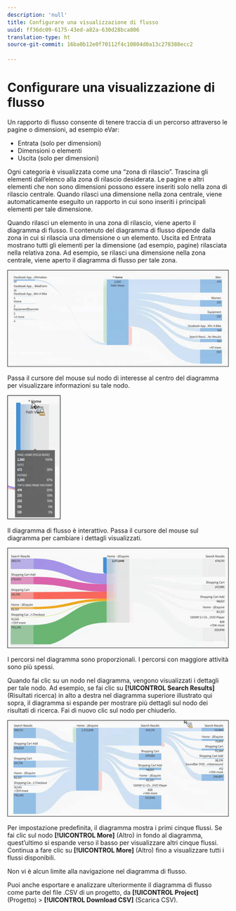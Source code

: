 ```yaml
---
description: 'null'
title: Configurare una visualizzazione di flusso
uuid: ff36dc09-6175-43ed-a82a-630d28bca806
translation-type: ht
source-git-commit: 16ba0b12e0f70112f4c10804d0a13c278388ecc2

---
```



# Configurare una visualizzazione di flusso

Un rapporto di flusso consente di tenere traccia di un percorso attraverso le pagine o dimensioni, ad esempio eVar:

* Entrata (solo per dimensioni)
* Dimensioni o elementi
* Uscita (solo per dimensioni)

Ogni categoria è visualizzata come una “zona di rilascio”. Trascina gli elementi dall’elenco alla zona di rilascio desiderata. Le pagine e altri elementi che non sono dimensioni possono essere inseriti solo nella zona di rilascio centrale. Quando rilasci una dimensione nella zona centrale, viene automaticamente eseguito un rapporto in cui sono inseriti i principali elementi per tale dimensione.

Quando rilasci un elemento in una zona di rilascio, viene aperto il diagramma di flusso. Il contenuto del diagramma di flusso dipende dalla zona in cui si rilascia una dimensione o un elemento. Uscita ed Entrata mostrano tutti gli elementi per la dimensione (ad esempio, pagine) rilasciata nella relativa zona. Ad esempio, se rilasci una dimensione nella zona centrale, viene aperto il diagramma di flusso per tale zona.

![](assets/flow.jpg)

Passa il cursore del mouse sul nodo di interesse al centro del diagramma per visualizzare informazioni su tale nodo.

![](assets/flow4.jpg)

Il diagramma di flusso è interattivo. Passa il cursore del mouse sul diagramma per cambiare i dettagli visualizzati.

![](assets/flow2.jpg)

I percorsi nel diagramma sono proporzionali. I percorsi con maggiore attività sono più spessi.

Quando fai clic su un nodo nel diagramma, vengono visualizzati i dettagli per tale nodo. Ad esempio, se fai clic su **[!UICONTROL Search Results]** (Risultati ricerca) in alto a destra nel diagramma superiore illustrato qui sopra, il diagramma si espande per mostrare più dettagli sul nodo dei risultati di ricerca. Fai di nuovo clic sul nodo per chiuderlo.

![](assets/flow3.jpg)

Per impostazione predefinita, il diagramma mostra i primi cinque flussi. Se fai clic sul nodo **[!UICONTROL More]** (Altro) in fondo al diagramma, quest’ultimo si espande verso il basso per visualizzare altri cinque flussi. Continua a fare clic su **[!UICONTROL More]** (Altro) fino a visualizzare tutti i flussi disponibili.

Non vi è alcun limite alla navigazione nel diagramma di flusso.

Puoi anche esportare e analizzare ulteriormente il diagramma di flusso come parte del file .CSV di un progetto, da **[!UICONTROL Project]** (Progetto) > **[!UICONTROL Download CSV]** (Scarica CSV).
